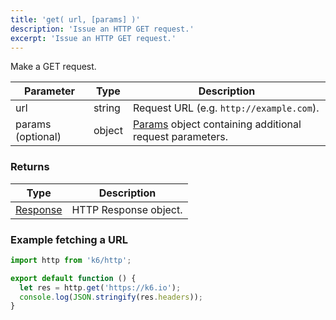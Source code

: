 ```yaml
---
title: 'get( url, [params] )'
description: 'Issue an HTTP GET request.'
excerpt: 'Issue an HTTP GET request.'
---
```


Make a GET request.

| Parameter         | Type   | Description                                                                               |
| ----------------- | ------ | ----------------------------------------------------------------------------------------- |
| url               | string | Request URL (e.g. `http://example.com`).                                                  |
| params (optional) | object | [Params](/javascript-api/k6-http/params) object containing additional request parameters. |

### Returns

| Type                                         | Description           |
| -------------------------------------------- | --------------------- |
| [Response](/javascript-api/k6-http/response) | HTTP Response object. |

### Example fetching a URL

<CodeGroup labels={[]}>

```javascript
import http from 'k6/http';

export default function () {
  let res = http.get('https://k6.io');
  console.log(JSON.stringify(res.headers));
}
```

</CodeGroup>
